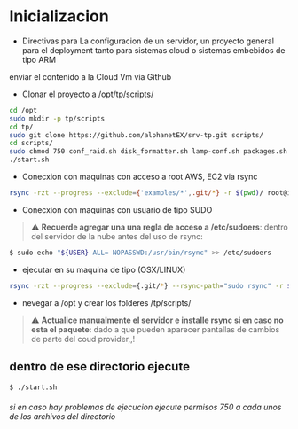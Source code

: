 # Inicializacion 
- Directivas para La configuracion de un servidor, un proyecto general para el 
  deployment tanto para sistemas cloud o sistemas embebidos de tipo ARM 

enviar el contenido a la Cloud Vm via Github

- Clonar el proyecto a /opt/tp/scripts/
```sh 
cd /opt
sudo mkdir -p tp/scripts
cd tp/
sudo git clone https://github.com/alphanetEX/srv-tp.git scripts/
cd scripts/
sudo chmod 750 conf_raid.sh disk_formatter.sh lamp-conf.sh packages.sh 
./start.sh
```


- Conecxion con maquinas con acceso a root AWS, EC2 via rsync
```sh 
rsync -rzt --progress --exclude={'examples/*',.git/*} -r $(pwd)/ root@ip-addr:/opt/tp/scripts
```
- Conecxion con maquinas con usuario de tipo SUDO

> :warning: **Recuerde agregar una una regla de acceso a /etc/sudoers**: dentro del servidor de la nube antes del uso de rsync: 

```sh
$ sudo echo "${USER} ALL= NOPASSWD:/usr/bin/rsync" >> /etc/sudoers 
```

- ejecutar en su maquina de tipo (OSX/LINUX)
```sh 
rsync -rzt --progress --exclude={.git/*} --rsync-path="sudo rsync" -r $(pwd)/ user@ip-addr:/opt/tp/scripts/
```

- nevegar a /opt y crear los folderes /tp/scripts/

> :warning: **Actualice manualmente el servidor e installe rsync si en caso no esta el paquete**: dado a que pueden aparecer pantallas de cambios de parte del coud provider,,!

## dentro de ese directorio ejecute
```sh 
$ ./start.sh
```
###### si en caso hay problemas de ejecucion ejecute permisos 750 a cada unos de los archivos del directorio


